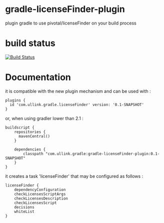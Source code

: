 # gradle-licenseFinder-plugin
plugin gradle to use pivotal/licenseFinder on your build process

# build status
[![Build Status](https://travis-ci.org/Itiviti/gradle-licenseFinder-plugin.svg?branch=master)](https://travis-ci.org/Itiviti/gradle-licenseFinder-plugin)

# Documentation

it is compatible with the new plugin mechanism and can be used with :

```
plugins {
  id 'com.ullink.gradle.licenseFinder' version: '0.1-SNAPSHOT'
}
```

or, when using gradler lower than 2.1 :

```
buildscript {
    repositories {
      mavenCentral()
    }

    dependencies {
        classpath "com.ullink.gradle:gradle-licenseFinder-plugin:0.1-SNAPSHOT"
    }
}
```

it creates a task 'licenseFinder' that may be configured as follows :

```
licenseFinder {
    dependencyConfiguration
    checkLicensesScriptArgs
    checkLicensesDescription
    checkLicensesScript
    decisions
    whiteList
}
```
